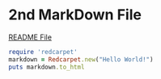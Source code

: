 # 2nd MarkDown File
[README File](README.md)
```ruby
require 'redcarpet'
markdown = Redcarpet.new("Hello World!")
puts markdown.to_html
```
